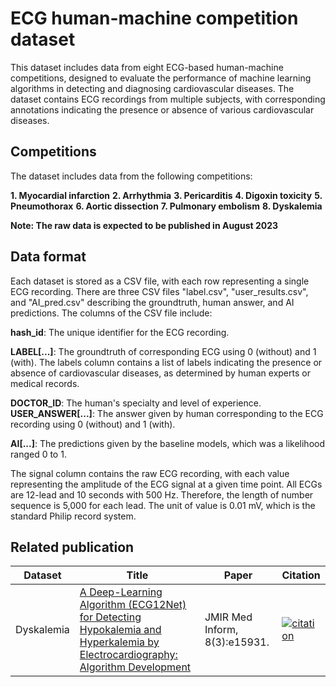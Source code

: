 
# ECG human-machine competition dataset

This dataset includes data from eight ECG-based human-machine competitions, designed to evaluate the performance of machine learning algorithms in detecting and diagnosing cardiovascular diseases. The dataset contains ECG recordings from multiple subjects, with corresponding annotations indicating the presence or absence of various cardiovascular diseases.

## Competitions

The dataset includes data from the following competitions:

**1. Myocardial infarction**
**2. Arrhythmia**
**3. Pericarditis**
**4. Digoxin toxicity**
**5. Pneumothorax**
**6. Aortic dissection**
**7. Pulmonary embolism**
**8. Dyskalemia**

**Note: The raw data is expected to be published in August 2023**

## Data format

Each dataset is stored as a CSV file, with each row representing a single ECG recording. There are three CSV files "label.csv", "user_results.csv", and "AI_pred.csv" describing the groundtruth, human answer, and AI predictions. The columns of the CSV file include:

**hash_id**: The unique identifier for the ECG recording.

**LABEL[...]**: The groundtruth of corresponding ECG using 0 (without) and 1 (with). The labels column contains a list of labels indicating the presence or absence of cardiovascular diseases, as determined by human experts or medical records.

**DOCTOR_ID**: The human's specialty and level of experience.
**USER_ANSWER[...]**: The answer given by human corresponding to the ECG recording using 0 (without) and 1 (with).

**AI[...]**: The predictions given by the baseline models, which was a likelihood ranged 0 to 1.

The signal column contains the raw ECG recording, with each value representing the amplitude of the ECG signal at a given time point. All ECGs are 12-lead and 10 seconds with 500 Hz. Therefore, the length of number sequence is 5,000 for each lead. The unit of value is 0.01 mV, which is the standard Philip record system. 

## Related publication

| Dataset | Title                                                        | Paper                  | Citation |
| ------- | ------------------------------------------------------------ | ---------------------- | -------- |
| Dyskalemia | [A Deep-Learning Algorithm (ECG12Net) for Detecting Hypokalemia and Hyperkalemia by Electrocardiography: Algorithm Development](https://medinform.jmir.org/2020/3/e15931/) | JMIR Med Inform, 8(3):e15931. | [![citation](https://img.shields.io/badge/dynamic/json?label=citation&query=citationCount&url=https%3A%2F%2Fapi.semanticscholar.org%2Fgraph%2Fv1%2Fpaper%2F8296e995198e06a8026ce6a45b9bdeebdd1b099a%3Ffields%3DcitationCount)](https://www.semanticscholar.org/paper/A-Gentle-Introduction-to-Graph-Neural-Networks-S%C3%A1nchez-Lengeling-Reif/8296e995198e06a8026ce6a45b9bdeebdd1b099a)
